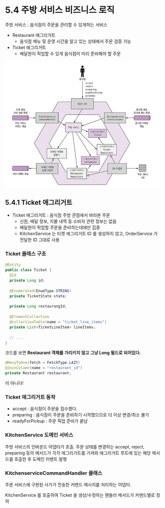 # 5.4 주방 서비스 비즈니스 로직


주방 서비스 : 음식점이 주문을 관리할 수 있게하는 서비스

- Restaurant 애그리거트
  - 음식점 메뉴 및 운영 시간을 알고 있는 상태에서 주문 검증 가능 
- Ticket 애그리거트
  - 배달원이 픽업할 수 있게 음식점이 미리 준비해야 할 주문



![image-20211030220713542](../images/image-20211030220713542.png)

## 5.4.1 Ticket 애그리거트

- Ticket 애그리거트 : 음식점 주방 관점에서 바라본 주문 
  - 신원, 배달 정보, 지불 내역 등 소비자 관련 정보는 없음
  - 배달원이 픽업할 주문을 준비하는데에만 집중
  - KitchenService 는 티켓 애그리거트 ID 를 생성하지 않고, OrderService 가 전달한 ID 그대로 사용

### Ticket 클래스 구조

```java
@Entity
public class Ticket {
  @Id
  private Long id;
  
  @Enumerated(EnumType.STRING)
  private TicketState state;
  
  private Long restaurangId;
  
  @ElementCollection
  @CollectionTable(name = "ticket_line_items")
  private List<TicketLineItem> lineItems;
  
  // ....
}
```

코드를 보면 **Restaurant 객체를 가리키지 않고 그냥 Long 필드로 되어있다.**

```java
@ManyToOne(fetch = FetchType.LAZY)
@JoinColumn(name = "restaurant_id")
private Restaurant restaurant;
```

이 아니다!



### Ticket 애그리거트 동작

- accept : 음식점이 주문을 접수했다.
- preparing : 음식점이 주문을 준비하기 시작했으므로 더 이상 변경/취소 불가
- readyForPickup : 주문 픽업 준비가 끝남



### KitchenService 도메인 서비스

주방 서비스의 인바운드 어댑터가 호출. 
주문 상태를 변경하는 accept, reject, preparing 등의 메서드가 각각 애그리거트를 가져와 
애그리거트 루트에 있는 해당 메서드를 호출한 후 도메인 이벤트 발행





### KitchenserviceCommandHandler 클래스

주문 서비스에 구현된 사가가 전송한 커맨드 메시지를 처리하는 어댑터.

KitchenService 를 호출하여 Ticket 을 생성/수정하는 핸들러 메서드가 커맨드별로 정의

